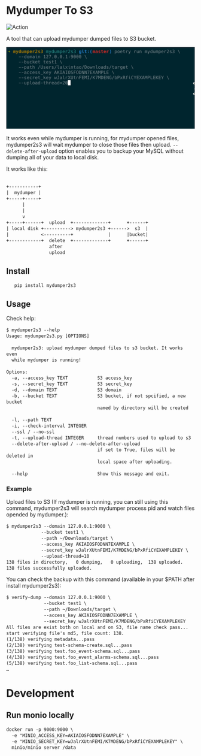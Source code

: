 # Mydumper To S3

![Action](https://github.com/laixintao/mydumper2s3/workflows/Test/badge.svg)

A tool that can upload mydumper dumped files to S3 bucket.

![](./docs/mydumper2s3.gif)

It works even while mydumper is running, for mydumper opened files, mydumper2s3
will wait mydumper to close those files then upload. `--delete-after-upload`
option enables you to backup your MySQL without dumping all of your data to
local disk.

It works like this:

```

+-----------+
|  mydumper |
+-----+-----+
      |
      |
      v
+-----+------+  upload  +-------------+      +------+
| local disk +----------> mydumper2s3 +------>  s3  |
|            <----------+             |      |bucket|
+------------+  delete  +-------------+      +------+
                after
                upload
```

## Install

```
   pip install mydumper2s3
```

## Usage

Check help:

```
$ mydumper2s3 --help
Usage: mydumper2s3.py [OPTIONS]

  mydumper2s3: upload mydumper dumped files to s3 bucket. It works even
  while mydumper is running!

Options:
  -a, --access_key TEXT           S3 access_key
  -s, --secret_key TEXT           S3 secret_key
  -d, --domain TEXT               S3 domain
  -b, --bucket TEXT               S3 bucket, if not spcified, a new bucket
                                  named by directory will be created

  -l, --path TEXT
  -i, --check-interval INTEGER
  --ssl / --no-ssl
  -t, --upload-thread INTEGER     thread numbers used to upload to s3
  --delete-after-upload / --no-delete-after-upload
                                  if set to True, files will be deleted in
                                  local space after uploading.

  --help                          Show this message and exit.
```

### Example

Upload files to S3 (If mydumper is running, you can still using this command,
mydumper2s3 will search mydumper process pid and watch files opended by
mydumper.):

```
$ mydumper2s3 --domain 127.0.0.1:9000 \
             --bucket test1 \
             --path ~/Downloads/target \
             --access_key AKIAIOSFODNN7EXAMPLE \
             --secret_key wJalrXUtnFEMI/K7MDENG/bPxRfiCYEXAMPLEKEY \
             --upload-thread=10
138 files in directory,   0 dumping,   0 uploading,  138 uploaded.
138 files successfully uploaded.
```

You can check the backup with this command (available in your $PATH after install mydumper2s3):

```
$ verify-dump --domain 127.0.0.1:9000 \
              --bucket test1 \
              --path ~/Downloads/target \
              --access_key AKIAIOSFODNN7EXAMPLE \
              --secret_key wJalrXUtnFEMI/K7MDENG/bPxRfiCYEXAMPLEKEY
All files are exist both on local and on S3, file name check pass...
start verifying file's md5, file count: 138.
(1/138) verifying metadata...pass
(2/138) verifying test-schema-create.sql...pass
(3/138) verifying test.foo_event-schema.sql...pass
(4/138) verifying test.foo_event_alarms-schema.sql...pass
(5/138) verifying test.foo_list-schema.sql...pass
…
```

# Development

## Run monio locally

```
docker run -p 9000:9000 \
  -e "MINIO_ACCESS_KEY=AKIAIOSFODNN7EXAMPLE" \
  -e "MINIO_SECRET_KEY=wJalrXUtnFEMI/K7MDENG/bPxRfiCYEXAMPLEKEY" \
  minio/minio server /data
```
